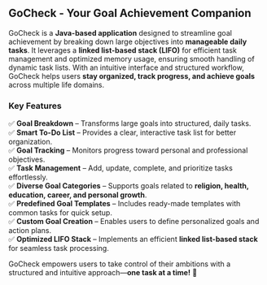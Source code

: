 ## **GoCheck - Your Goal Achievement Companion**  

GoCheck is a **Java-based application** designed to streamline goal achievement by breaking down large objectives into **manageable daily tasks**. It leverages a **linked list-based stack (LIFO)** for efficient task management and optimized memory usage, ensuring smooth handling of dynamic task lists. With an intuitive interface and structured workflow, GoCheck helps users **stay organized, track progress, and achieve goals** across multiple life domains.  

### **Key Features**  

✅ **Goal Breakdown** – Transforms large goals into structured, daily tasks.  
✅ **Smart To-Do List** – Provides a clear, interactive task list for better organization.  
✅ **Goal Tracking** – Monitors progress toward personal and professional objectives.  
✅ **Task Management** – Add, update, complete, and prioritize tasks effortlessly.  
✅ **Diverse Goal Categories** – Supports goals related to **religion, health, education, career, and personal growth**.  
✅ **Predefined Goal Templates** – Includes ready-made templates with common tasks for quick setup.  
✅ **Custom Goal Creation** – Enables users to define personalized goals and action plans.  
✅ **Optimized LIFO Stack** – Implements an efficient **linked list-based stack** for seamless task processing.  

GoCheck empowers users to take control of their ambitions with a structured and intuitive approach—**one task at a time!** 🚀  

